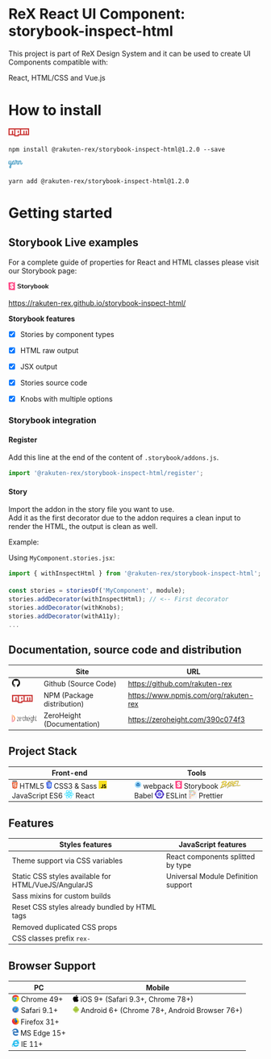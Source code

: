 # ReX React UI Component: storybook-inspect-html

This project is part of ReX Design System and it can be used to create UI Components compatible with:

React, HTML/CSS and Vue.js  

# How to install

<img src="https://raw.githubusercontent.com/rakuten-rex/storybook-inspect-html/master/project-scripts/webpack/markdown/logos/npm.svg" height="16" />

```
npm install @rakuten-rex/storybook-inspect-html@1.2.0 --save
```

<img src="https://raw.githubusercontent.com/rakuten-rex/storybook-inspect-html/master/project-scripts/webpack/markdown/logos/yarn.svg" height="16" />

```
yarn add @rakuten-rex/storybook-inspect-html@1.2.0
```

# Getting started

## Storybook Live examples

For a complete guide of properties for React and HTML classes please visit our Storybook page:  

[<img src="https://raw.githubusercontent.com/rakuten-rex/storybook-inspect-html/master/project-scripts/webpack/markdown/logos/storybook.svg" height="16" />](https://rakuten-rex.github.io/storybook-inspect-html/)   

https://rakuten-rex.github.io/storybook-inspect-html/   


**Storybook features**
- [x] Stories by component types
- [x] HTML raw output
- [x] JSX output
- [x] Stories source code
- [x] Knobs with multiple options



### Storybook integration

#### Register

Add this line at the end of the content of `.storybook/addons.js`.   

```js
import '@rakuten-rex/storybook-inspect-html/register';
```

#### Story

Import the addon in the story file you want to use.   
Add it as the first decorator due to the addon requires a clean input to render the HTML, the output is clean as well.

Example: 

Using `MyComponent.stories.jsx`:

```js
import { withInspectHtml } from '@rakuten-rex/storybook-inspect-html';

const stories = storiesOf('MyComponent', module);
stories.addDecorator(withInspectHtml); // <-- First decorator
stories.addDecorator(withKnobs);
stories.addDecorator(withA11y);
...
```

## Documentation, source code and distribution

|| Site  | URL |
|-------------| ------------- | ------------- |
|<img src="https://raw.githubusercontent.com/rakuten-rex/storybook-inspect-html/master/project-scripts/webpack/markdown/logos/github-icon.svg" height="16" />| Github (Source Code) | https://github.com/rakuten-rex |
|<img src="https://raw.githubusercontent.com/rakuten-rex/storybook-inspect-html/master/project-scripts/webpack/markdown/logos/npm.svg" height="16" />| NPM (Package distribution)  | https://www.npmjs.com/org/rakuten-rex  |
|<img src="https://raw.githubusercontent.com/rakuten-rex/storybook-inspect-html/master/project-scripts/webpack/markdown/logos/zh_logo.svg" height="16" />| ZeroHeight (Documentation)  | https://zeroheight.com/390c074f3 |

## Project Stack

| Front-end | Tools |
|-------------|-------------|
| <img src="https://raw.githubusercontent.com/rakuten-rex/storybook-inspect-html/master/project-scripts/webpack/markdown/logos/html-5.svg" height="16" /> HTML5 <img src="https://raw.githubusercontent.com/rakuten-rex/storybook-inspect-html/master/project-scripts/webpack/markdown/logos/css-3.svg" height="16" /> CSS3 & Sass  <img src="https://raw.githubusercontent.com/rakuten-rex/storybook-inspect-html/master/project-scripts/webpack/markdown/logos/javascript.svg" height="16" /> JavaScript ES6 <img src="https://raw.githubusercontent.com/rakuten-rex/storybook-inspect-html/master/project-scripts/webpack/markdown/logos/react.svg" height="16" /> React | <img src="https://raw.githubusercontent.com/rakuten-rex/storybook-inspect-html/master/project-scripts/webpack/markdown/logos/webpack.svg" height="16" /> webpack <img src="https://raw.githubusercontent.com/rakuten-rex/storybook-inspect-html/master/project-scripts/webpack/markdown/logos/storybook-icon.svg" height="16" /> Storybook <img src="https://raw.githubusercontent.com/rakuten-rex/storybook-inspect-html/master/project-scripts/webpack/markdown/logos/babel.svg" height="16" /> Babel <img src="https://raw.githubusercontent.com/rakuten-rex/storybook-inspect-html/master/project-scripts/webpack/markdown/logos/eslint.svg" height="16" /> ESLint <img src="https://raw.githubusercontent.com/rakuten-rex/storybook-inspect-html/master/project-scripts/webpack/markdown/logos/prettier.svg" height="16" /> Prettier |

## Features

| Styles features |  JavaScript features |
|-------------|-------------|
| Theme support via CSS variables |  React components splitted by type |
| Static CSS styles available for HTML/VueJS/AngularJS | Universal Module Definition support |
| Sass mixins for custom builds |
| Reset CSS styles already bundled by HTML tags |
| Removed duplicated CSS props |
| CSS classes prefix `rex-` |

## Browser Support

| PC | Mobile 
|-------------|-------------|
| <img src="https://raw.githubusercontent.com/rakuten-rex/storybook-inspect-html/master/project-scripts/webpack/markdown/browsers/chrome.svg" height="14" /> Chrome 49+ | <img src="https://raw.githubusercontent.com/rakuten-rex/storybook-inspect-html/master/project-scripts/webpack/markdown/browsers/apple.svg" height="14" /> iOS 9+ (Safari 9.3+, Chrome 78+) |
| <img src="https://raw.githubusercontent.com/rakuten-rex/storybook-inspect-html/master/project-scripts/webpack/markdown/browsers/safari.svg" height="14" /> Safari 9.1+ | <img src="https://raw.githubusercontent.com/rakuten-rex/storybook-inspect-html/master/project-scripts/webpack/markdown/browsers/android-icon.svg" height="14" /> Android 6+ (Chrome 78+, Android Browser 76+) |
| <img src="https://raw.githubusercontent.com/rakuten-rex/storybook-inspect-html/master/project-scripts/webpack/markdown/browsers/firefox.svg" height="14" /> Firefox 31+ | |
| <img src="https://raw.githubusercontent.com/rakuten-rex/storybook-inspect-html/master/project-scripts/webpack/markdown/browsers/microsoft-edge.svg" height="14" /> MS Edge 15+ | |
| <img src="https://raw.githubusercontent.com/rakuten-rex/storybook-inspect-html/master/project-scripts/webpack/markdown/browsers/internetexplorer.svg" height="14" /> IE 11+ | |




